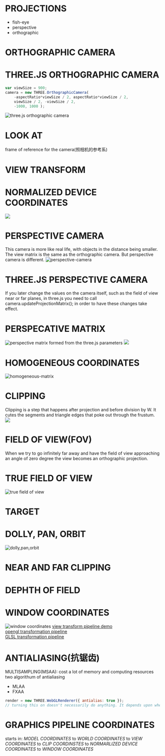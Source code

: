 # PROJECTIONS
- fish-eye
- perspective
- orthographic

# ORTHOGRAPHIC CAMERA

# THREE.JS ORTHOGRAPHIC CAMERA
```javascript
var viewSize = 900;
camera = new THREE.OrthographicCamera( 
    -aspectRatio*viewSize / 2, aspectRatio*viewSize / 2, 
    viewSize / 2, -viewSize / 2, 
    -1000, 1000 );
```
![three.js orthographic camera](./note-pictures/three.js-orthographic-camera.jpg)

# LOOK AT
frame of reference for the camera(照相机的参考系)

# VIEW TRANSFORM

# NORMALIZED DEVICE COORDINATES
![](./note-pictures.note-pictures/normal-device-coordinates.jpg)

# PERSPECTIVE CAMERA
This camera is more like real life, with objects in the distance being smaller. The view matrix is the same as the orthographic camera. But perspective camera is different.
![perspective-camera](note-pictures/perspective-camera.jpg)

# THREE.JS PERSPECTIVE CAMERA
If you later change the values on the camera itself, such as the field of view near or far planes,  in three.js you need to call camera.updateProjectionMatrix();
in order to have these changes take effect.

# PERSPECATIVE MATRIX
![perspective matrix formed from the three.js parameters](./note-pictures/perspective-matrix.jpg)
![](./note-pictures/illustrator.jpg)

# HOMOGENEOUS COORDINATES
![homogeneous-matrix](note-pictures/homogeneous-matrix.jpg)

# CLIPPING
Clipping is a step that happens after projection and before division by W. It cutes the segments and triangle edges that poke out through the frustum.
![](note-pictures/clipping.jpg)

# FIELD OF VIEW(FOV)
When we try to go infinitely far away and have the field of view approaching an angle of zero degree the view becomes an orthographic projection.

# TRUE FIELD OF VIEW
![true field of view](note-pictures/true-field-of-world.jpg)

# TARGET

# DOLLY, PAN, ORBIT
![dolly,pan,orbit](note-pictures/dolly,pan,orbit.jpg)

# NEAR AND FAR CLIPPING

# DEPHTH OF FIELD

# WINDOW COORDINATES
![window coordinates](./note-pictures/window-coordinates.jpg)
[view transform pipeline demo](http://www.realtimerendering.com/udacity/transforms.html)  
[opengl transformation pipeline](http://www.songho.ca/opengl/gl_transform.html)  
[GLSL transformation pipeline](https://en.wikibooks.org/wiki/GLSL_Programming/Vertex_Transformations)

# ANTIALIASING(抗锯齿)
MULTISAMPLING(MSAA): cost a lot of memory and computing resources  
two algorithum of antialiasing
- MLAA
- FXAA
```javascript
render = new THREE.WebGLRenderer({ antialias: true });
// turning this on doesn't necessarily do anything. It depends upon whether the GPU supports Anti-aliasing, and whether the browser decides to allow it.
```
# GRAPHICS PIPELINE COORDINATES
starts in: *MODEL COORDINATES* to *WORLD COORDINATES* to *VIEW COORDINATES* to *CLIP COORDINSTES* to *NORMARLIZED DEVICE COORDINATES* to *WINDOW COORDINATES*
